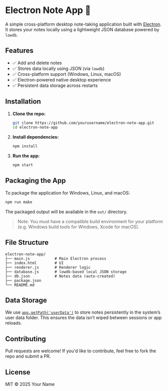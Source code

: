 # Electron Note App 📝

A simple cross-platform desktop note-taking application built with [Electron](https://www.electronjs.org/). It stores your notes locally using a lightweight JSON database powered by `lowdb`.

## Features

- ✅ Add and delete notes
- ✅ Stores data locally using JSON (via `lowdb`)
- ✅ Cross-platform support (Windows, Linux, macOS)
- ✅ Electron-powered native desktop experience
- ✅ Persistent data storage across restarts

## Installation

1. **Clone the repo:**

   ```bash
   git clone https://github.com/yourusername/electron-note-app.git
   cd electron-note-app
   ```

2. **Install dependencies:**

   ```bash
   npm install
   ```

3. **Run the app:**

   ```bash
   npm start
   ```

## Packaging the App

To package the application for Windows, Linux, and macOS:

```bash
npm run make
```

The packaged output will be available in the `out/` directory.

> Note: You must have a compatible build environment for your platform (e.g. Windows build tools for Windows, Xcode for macOS).

## File Structure

```
electron-note-app/
├── main.js           # Main Electron process
├── index.html        # UI
├── renderer.js       # Renderer logic
├── database.js       # lowdb-based local JSON storage
├── db.json           # Notes data (auto-created)
├── package.json
└── README.md
```

## Data Storage

We use [`app.getPath('userData')`](https://www.electronjs.org/docs/latest/api/app#appgetpathname) to store notes persistently in the system’s user data folder. This ensures the data isn’t wiped between sessions or app reloads.

## Contributing

Pull requests are welcome! If you'd like to contribute, feel free to fork the repo and submit a PR.

## License

MIT © 2025 Your Name